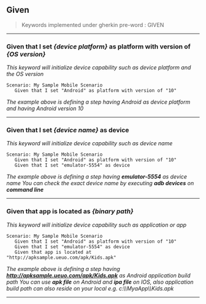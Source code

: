## Given

> Keywords implemented under gherkin pre-word : GIVEN

---

### Given that I set _{device platform}_ as platform with version of _{OS version}_

_This keyword will initialize device capability such as device platform and the OS version_

```gherkin
Scenario: My Sample Mobile Scenario
   Given that I set "Android" as platform with version of "10"
```

_The example above is defining a step having Android as device platform and having Android version 10_

---

### Given that I set _{device name}_ as device

_This keyword will initialize device capability such as device name_

```gherkin
Scenario: My Sample Mobile Scenario
   Given that I set "Android" as platform with version of "10"
   Given that I set "emulator-5554" as device
```

_The example above is defining a step having **emulator-5554** as device name_
_You can check the exact device name by executing **adb devices** on **command line**_

---

### Given that app is located as _{binary path}_

_This keyword will initialize device capability such as application or app_

```gherkin
Scenario: My Sample Mobile Scenario
   Given that I set "Android" as platform with version of "10"
   Given that I set "emulator-5554" as device
   Given that app is located at "http://apksample.ueuo.com/apk/Kids.apk"
```

_The example above is defining a step having **http://apksample.ueuo.com/apk/Kids.apk** as Android application build path_
_You can use **apk file** on Android and **ipa file** on IOS, also application build path can also reside on your local e.g. c:\\\MyaApp\\\Kids.apk_

---
